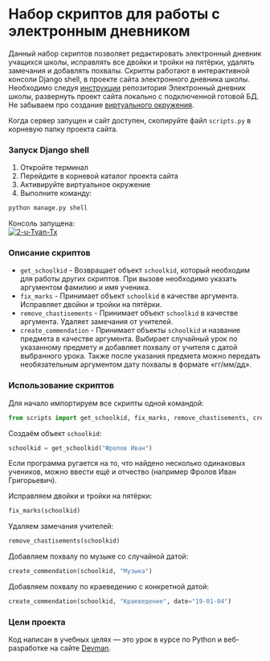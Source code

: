 # Набор скриптов для работы с электронным дневником

Данный набор скриптов позволяет редактировать электронный дневник учащихся школы,
исправлять все двойки и тройки на пятёрки, удалять замечания и добавлять похвалы.
Скрипты работают в интерактивной консоли Django shell, в проекте сайта электронного 
дневника школы. Необходимо следуя [инструкции](https://github.com/devmanorg/e-diary/blob/master/README.md)
репозитория Электронный дневник школы, развернуть проект сайта локально с подключенной
готовой БД. Не забываем про создание [виртуального окружения](https://docs.python.org/3/library/venv.html).  

Когда сервер запущен и сайт доступен, скопируйте файл `scripts.py` в корневую папку 
проекта сайта.

### Запуск Django shell

  1. Откройте терминал
  1. Перейдите в корневой каталог проекта сайта
  1. Активируйте виртуальное окружение
  1. Выполните команду:
```python
python manage.py shell
```

Консоль запущена:  
<a href="https://ibb.co/3dkvHgd"><img src="https://i.ibb.co/fFQ97jF/2-u-Tvan-Tx.png" alt="2-u-Tvan-Tx" border="0"></a>

### Описание скриптов

* `get_schoolkid` - Возвращает объект `schoolkid`, который необходим для работы других 
скриптов. При вызове необходимо указать аргументом фамилию и имя ученика. 
* `fix_marks` - Принимает объект `schoolkid` в качестве аргумента. Исправляет двойки и
тройки на пятёрки.  
* `remove_chastisements` - Принимает объект `schoolkid` в качестве аргумента. Удаляет
замечания от учителей.  
* `create_commendation` - Принимает объекты `schoolkid` и название предмета в качестве
аргумента. Выбирает случайный урок по указанному предмету и добавляет похвалу от 
  учителя с датой выбранного урока. Также после указания предмета можно передать
  необязательным аргументом дату похвалы в формате «гг/мм/дд».

### Использование скриптов

Для начало импортируем все скрипты одной командой:
```python
from scripts import get_schoolkid, fix_marks, remove_chastisements, create_commendation
```
Создаём объект `schoolkid`:
```python
schoolkid = get_schoolkid("Фролов Иван")
```
Если программа ругается на то, что найдено несколько одинаковых учеников, можно 
ввести ещё и отчество (например Фролов Иван Григорьевич).

Исправляем двойки и тройки на пятёрки:
```python
fix_marks(schoolkid)
```
Удаляем замечания учителей:
```python
remove_chastisements(schoolkid)
```
Добавляем похвалу по музыке со случайной датой:
```python
create_commendation(schoolkid, "Музыка")
```
Добавляем похвалу по краеведению с конкретной датой:
```python
create_commendation(schoolkid, "Краеведение", date="19-01-04")
```
### Цели проекта

Код написан в учебных целях — это урок в курсе по Python и веб-разработке на 
сайте [Devman](https://dvmn.org).
